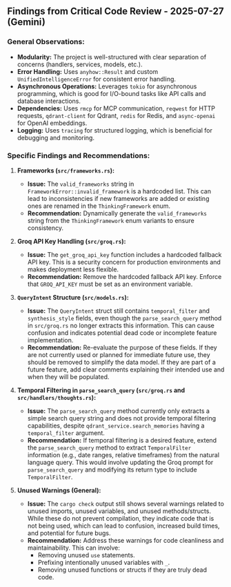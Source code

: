 ## Findings from Critical Code Review - 2025-07-27 (Gemini)

### General Observations:
- **Modularity:** The project is well-structured with clear separation of concerns (handlers, services, models, etc.).
- **Error Handling:** Uses `anyhow::Result` and custom `UnifiedIntelligenceError` for consistent error handling.
- **Asynchronous Operations:** Leverages `tokio` for asynchronous programming, which is good for I/O-bound tasks like API calls and database interactions.
- **Dependencies:** Uses `rmcp` for MCP communication, `reqwest` for HTTP requests, `qdrant-client` for Qdrant, `redis` for Redis, and `async-openai` for OpenAI embeddings.
- **Logging:** Uses `tracing` for structured logging, which is beneficial for debugging and monitoring.

### Specific Findings and Recommendations:

1.  **Frameworks (`src/frameworks.rs`):**
    *   **Issue:** The `valid_frameworks` string in `FrameworkError::invalid_framework` is a hardcoded list. This can lead to inconsistencies if new frameworks are added or existing ones are renamed in the `ThinkingFramework` enum.
    *   **Recommendation:** Dynamically generate the `valid_frameworks` string from the `ThinkingFramework` enum variants to ensure consistency.

2.  **Groq API Key Handling (`src/groq.rs`):**
    *   **Issue:** The `get_groq_api_key` function includes a hardcoded fallback API key. This is a security concern for production environments and makes deployment less flexible.
    *   **Recommendation:** Remove the hardcoded fallback API key. Enforce that `GROQ_API_KEY` must be set as an environment variable.

3.  **`QueryIntent` Structure (`src/models.rs`):**
    *   **Issue:** The `QueryIntent` struct still contains `temporal_filter` and `synthesis_style` fields, even though the `parse_search_query` method in `src/groq.rs` no longer extracts this information. This can cause confusion and indicates potential dead code or incomplete feature implementation.
    *   **Recommendation:** Re-evaluate the purpose of these fields. If they are not currently used or planned for immediate future use, they should be removed to simplify the data model. If they are part of a future feature, add clear comments explaining their intended use and when they will be populated.

4.  **Temporal Filtering in `parse_search_query` (`src/groq.rs` and `src/handlers/thoughts.rs`):**
    *   **Issue:** The `parse_search_query` method currently only extracts a simple search query string and does not provide temporal filtering capabilities, despite `qdrant_service.search_memories` having a `temporal_filter` argument.
    *   **Recommendation:** If temporal filtering is a desired feature, extend the `parse_search_query` method to extract `TemporalFilter` information (e.g., date ranges, relative timeframes) from the natural language query. This would involve updating the Groq prompt for `parse_search_query` and modifying its return type to include `TemporalFilter`.

5.  **Unused Warnings (General):**
    *   **Issue:** The `cargo check` output still shows several warnings related to unused imports, unused variables, and unused methods/structs. While these do not prevent compilation, they indicate code that is not being used, which can lead to confusion, increased build times, and potential for future bugs.
    *   **Recommendation:** Address these warnings for code cleanliness and maintainability. This can involve:
        *   Removing unused `use` statements.
        *   Prefixing intentionally unused variables with `_`.
        *   Removing unused functions or structs if they are truly dead code.